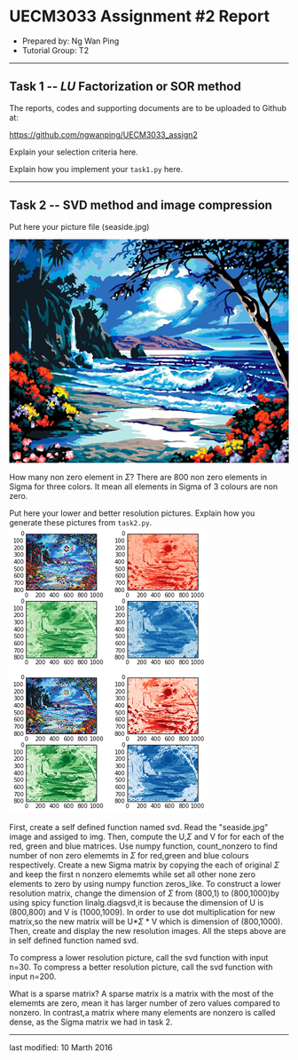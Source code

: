 UECM3033 Assignment #2 Report
========================================================

- Prepared by: Ng Wan Ping
- Tutorial Group: T2

--------------------------------------------------------

## Task 1 --  $LU$ Factorization or SOR method

The reports, codes and supporting documents are to be uploaded to Github at: 

https://github.com/ngwanping/UECM3033_assign2

Explain your selection criteria here.

Explain how you implement your `task1.py` here.

---------------------------------------------------------

## Task 2 -- SVD method and image compression

Put here your picture file (seaside.jpg)

![seaside.jpg](seaside.jpg)

How many non zero element in $\Sigma$?
There are 800 non zero elements in Sigma for three colors.
It mean all elements in Sigma of 3 colours are non zero.

Put here your lower and better resolution pictures. Explain how you generate
these pictures from `task2.py`.
![lower.png](lower.png)
![better.png](better.png)


First, create a self defined function named svd. Read the "seaside.jpg" image and assiged to img.
Then, compute the U,$\Sigma$ and V for for each of the red, green and blue matrices.
Use numpy function, count_nonzero to find number of non zero elememts in $\Sigma$ for red,green and blue colours respectively.
Create a new Sigma matrix by copying the each of original $\Sigma$ and keep the first n nonzero elememts while set all other none zero elements to zero by using numpy function zeros_like.
To construct a lower resolution matrix, change the dimension of $\Sigma$ from (800,1) to (800,1000)by using spicy function linalg.diagsvd,it is because the dimension of U is (800,800) and V is (1000,1009).
In order to use dot multiplication for new matrix,so the new matrix will be U*$\Sigma$ * V which is dimension of (800,1000).
Then, create and display the new resolution images.
All the steps above are in self defined function named svd.

To compress a lower resolution picture, call the svd function with input n=30.
To compress a better resolution picture, call the svd function with input n=200.


What is a sparse matrix?
A sparse matrix is a matrix with the most of the elememts are zero, mean it has larger number of zero values compared to nonzero.
In contrast,a matrix where many elements are nonzero is called dense, as the Sigma matrix we had in task 2.


-----------------------------------

last modified: 10 Marth 2016
